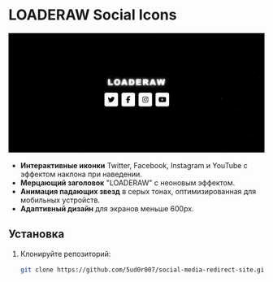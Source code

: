 # LOADERAW Social Icons

![LOADERAW](https://github.com/5ud0r007/social-media-redirect-site/blob/main/loaderaw.png)

- **Интерактивные иконки** Twitter, Facebook, Instagram и YouTube с эффектом наклона при наведении.
- **Мерцающий заголовок** "LOADERAW" с неоновым эффектом.
- **Анимация падающих звезд** в серых тонах, оптимизированная для мобильных устройств.
- **Адаптивный дизайн** для экранов меньше 600px.

## Установка

1. Клонируйте репозиторий:
   ```bash
   git clone https://github.com/5ud0r007/social-media-redirect-site.git

